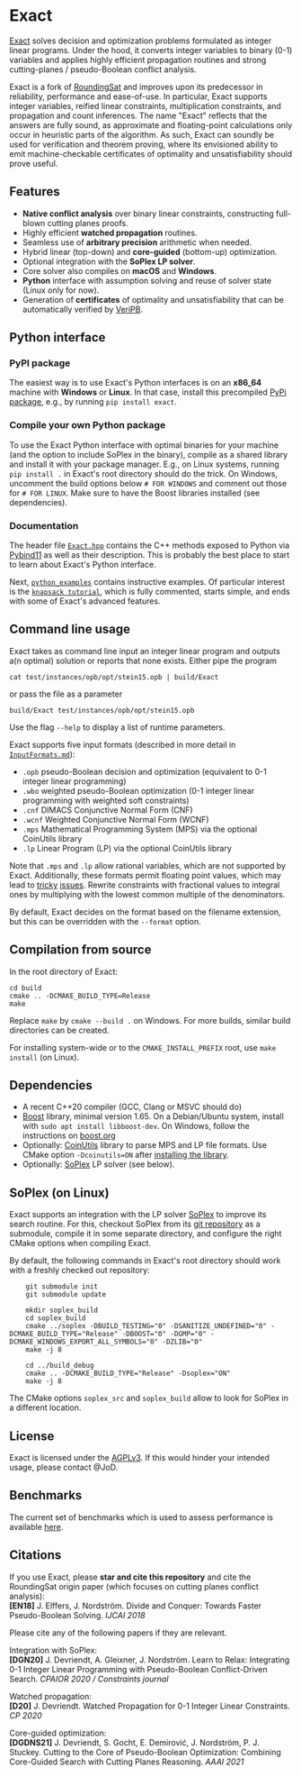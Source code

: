 # Exact

[Exact](https://gitlab.com/nonfiction-software/exact) solves decision and optimization problems formulated as integer
linear programs. Under the hood, it converts integer variables to binary (0-1) variables and applies highly efficient
propagation routines and strong cutting-planes / pseudo-Boolean conflict analysis.

Exact is a fork of [RoundingSat](https://gitlab.com/MIAOresearch/roundingsat) and improves upon its predecessor in
reliability, performance and ease-of-use.
In particular, Exact supports integer variables, reified linear constraints, multiplication constraints, and propagation
and count inferences.
The name "Exact" reflects that the answers are fully sound, as approximate and floating-point calculations only occur in
heuristic parts of the algorithm.
As such, Exact can soundly be used for verification and theorem proving, where its envisioned ability to emit
machine-checkable certificates of optimality and unsatisfiability should prove useful.

## Features

- **Native conflict analysis** over binary linear constraints, constructing full-blown cutting planes proofs.
- Highly efficient **watched propagation** routines.
- Seamless use of **arbitrary precision** arithmetic when needed.
- Hybrid linear (top-down) and **core-guided** (bottom-up) optimization.
- Optional integration with the **SoPlex LP solver**.
- Core solver also compiles on **macOS** and **Windows**.
- **Python** interface with assumption solving and reuse of solver state (Linux only for now).
- Generation of **certificates** of optimality and unsatisfiability that can be automatically verified
  by [VeriPB](https://gitlab.com/MIAOresearch/software/VeriPB).

## Python interface

### PyPI package

The easiest way is to use Exact's Python interfaces is on an **x86_64** machine with **Windows** or **Linux**. In that
case, install this precompiled [PyPi package](https://pypi.org/project/exact), e.g., by running `pip install exact`.

### Compile your own Python package

To use the Exact Python interface with optimal binaries for your machine (and the option to include SoPlex in the
binary), compile as a shared library and install it with your package manager.
E.g., on Linux systems, running `pip install .` in Exact's root directory should do the trick. On Windows, uncomment the
build options below `# FOR WINDOWS` and comment out those for `# FOR LINUX`.
Make sure to have the Boost libraries installed (see dependencies).

### Documentation

The header file [`Exact.hpp`](https://gitlab.com/nonfiction-software/exact/-/blob/main/src/Exact.hpp) contains the C++
methods exposed to Python via [Pybind11](https://pybind11.readthedocs.io) as well as their description.
This is probably the best place to start to learn about Exact's Python interface.

Next, [`python_examples`](https://gitlab.com/nonfiction-software/exact/-/blob/main/python_examples) contains instructive
examples.
Of particular interest is the [
`knapsack tutorial`](https://gitlab.com/nonfiction-software/exact/-/blob/main/python_examples/knapsack_tutorial), which
is fully commented, starts simple, and ends with some of Exact's advanced features.

## Command line usage

Exact takes as command line input an integer linear program and outputs a(n optimal) solution or reports that none
exists.
Either pipe the program

    cat test/instances/opb/opt/stein15.opb | build/Exact

or pass the file as a parameter

    build/Exact test/instances/opb/opt/stein15.opb

Use the flag `--help` to display a list of runtime parameters.

Exact supports five input formats (described in more detail in [
`InputFormats.md`](https://gitlab.com/nonfiction-software/exact/-/blob/main/InputFormats.md)):

- `.opb` pseudo-Boolean decision and optimization (equivalent to 0-1 integer linear programming)
- `.wbo` weighted pseudo-Boolean optimization (0-1 integer linear programming with weighted soft constraints)
- `.cnf` DIMACS Conjunctive Normal Form (CNF)
- `.wcnf` Weighted Conjunctive Normal Form (WCNF)
- `.mps` Mathematical Programming System (MPS) via the optional CoinUtils library
- `.lp` Linear Program (LP) via the optional CoinUtils library

Note that `.mps` and `.lp` allow rational variables, which are not supported by Exact.
Additionally, these formats permit floating point values, which may lead
to [tricky](https://gitlab.com/nonfiction-software/exact/-/issues/11) [issues](https://gitlab.com/nonfiction-software/exact/-/issues/12).
Rewrite constraints with fractional values to integral ones by multiplying with the lowest common multiple of the
denominators.

By default, Exact decides on the format based on the filename extension, but this can be overridden with the `--format`
option.

## Compilation from source

In the root directory of Exact:

    cd build
    cmake .. -DCMAKE_BUILD_TYPE=Release
    make

Replace `make` by `cmake --build .` on Windows. For more builds, similar build directories can be created.

For installing system-wide or to the `CMAKE_INSTALL_PREFIX` root, use `make install` (on Linux).

## Dependencies

- A recent C++20 compiler (GCC, Clang or MSVC should do)
- [Boost](https://www.boost.org) library, minimal version 1.65.
  On a Debian/Ubuntu system, install with `sudo apt install libboost-dev`. On Windows, follow the instructions
  on [boost.org](https://www.boost.org/doc/libs/1_85_0/more/getting_started/windows.html)
- Optionally: [CoinUtils](https://github.com/coin-or/CoinUtils) library to parse MPS and LP file formats.
  Use CMake option `-Dcoinutils=ON` after [installing the library](https://github.com/coin-or/CoinUtils#binaries).
- Optionally: [SoPlex](https://soplex.zib.de) LP solver (see below).

## SoPlex (on Linux)

Exact supports an integration with the LP solver [SoPlex](https://soplex.zib.de) to improve its search routine.
For this, checkout SoPlex from its [git repository](https://github.com/scipopt/soplex) as a submodule, compile it in
some separate directory, and configure the right CMake options when compiling Exact.

By default, the following commands in Exact's root directory should work with a freshly checked out repository:

```
    git submodule init
    git submodule update

    mkdir soplex_build
    cd soplex_build
    cmake ../soplex -DBUILD_TESTING="0" -DSANITIZE_UNDEFINED="0" -DCMAKE_BUILD_TYPE="Release" -DBOOST="0" -DGMP="0" -DCMAKE_WINDOWS_EXPORT_ALL_SYMBOLS="0" -DZLIB="0"
    make -j 8

    cd ../build_debug
    cmake .. -DCMAKE_BUILD_TYPE="Release" -Dsoplex="ON"
    make -j 8
```

The CMake options `soplex_src` and `soplex_build` allow to look for SoPlex in a different location.

## License

Exact is licensed under the [AGPLv3](https://www.gnu.org/licenses/agpl-3.0.en.html). If this would hinder your intended
usage, please contact @JoD.

## Benchmarks

The current set of benchmarks which is used to assess performance is
available [here](https://gitlab.com/nonfiction-software/exact-benchmarks).

## Citations

If you use Exact, please **star and cite this repository** and cite the RoundingSat origin paper (which focuses on
cutting planes conflict analysis):  
**[EN18]** J. Elffers, J. Nordström. Divide and Conquer: Towards Faster Pseudo-Boolean Solving. *IJCAI 2018*

Please cite any of the following papers if they are relevant.

Integration with SoPlex:  
**[DGN20]** J. Devriendt, A. Gleixner, J. Nordström. Learn to Relax: Integrating 0-1 Integer Linear Programming with
Pseudo-Boolean Conflict-Driven Search. *CPAIOR 2020 / Constraints journal*

Watched propagation:  
**[D20]** J. Devriendt. Watched Propagation for 0-1 Integer Linear Constraints. *CP 2020*

Core-guided optimization:  
**[DGDNS21]** J. Devriendt, S. Gocht, E. Demirović, J. Nordström, P. J. Stuckey. Cutting to the Core of Pseudo-Boolean
Optimization: Combining Core-Guided Search with Cutting Planes Reasoning. *AAAI 2021*
